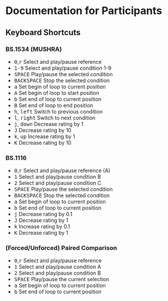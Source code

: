 # Documentation for Participants

## Keyboard Shortcuts

### BS.1534 (MUSHRA)

* <kbd>0</kbd>,<kbd>r</kbd> Select and play/pause reference
* <kbd>1-9</kbd> Select and play/pause condition 1-9
* <kbd>SPACE</kbd> Play/pause the selected condition
* <kbd>BACKSPACE</kbd> Stop the selected condition
* <kbd>a</kbd> Set begin of loop to current position
* <kbd>A</kbd> Set begin of loop to start position
* <kbd>b</kbd> Set end of loop to current position
* <kbd>B</kbd> Set end of loop to end position
* <kbd>h</kbd>, <kbd>left</kbd> Switch to previous condition
* <kbd>l</kbd>, <kbd>right</kbd> Switch to next condition 
* <kbd>j</kbd>, <kbd>down</kbd> Decrease rating by 1
* <kbd>J</kbd> Decrease rating by 10
* <kbd>k</kbd>, <kbd>up</kbd> Increase rating by 1 
* <kbd>K</kbd> Decrease rating by 10

### BS.1116 

* <kbd>0</kbd>,<kbd>r</kbd> Select and play/pause reference (A)
* <kbd>1</kbd> Select and play/pause condition B
* <kbd>2</kbd> Select and play/pause condition C
* <kbd>SPACE</kbd> Play/pause the selected condition
* <kbd>BACKSPACE</kbd> Stop the selected condition
* <kbd>a</kbd> Set begin of loop to current position
* <kbd>b</kbd> Set end of loop to current position
* <kbd>j</kbd> Decrease rating by 0.1
* <kbd>J</kbd> Decrease rating by 1
* <kbd>k</kbd> Increase rating by 0.1 
* <kbd>K</kbd> Decrease rating by 1

### (Forced/Unforced) Paired Comparison

* <kbd>0</kbd>,<kbd>r</kbd> Select and play/pause reference 
* <kbd>1</kbd> Select and play/pause condition A
* <kbd>2</kbd> Select and play/pause condition B
* <kbd>SPACE</kbd> Play/pause the current selection
* <kbd>a</kbd> Set begin of loop to current position
* <kbd>b</kbd> Set end of loop to current position
